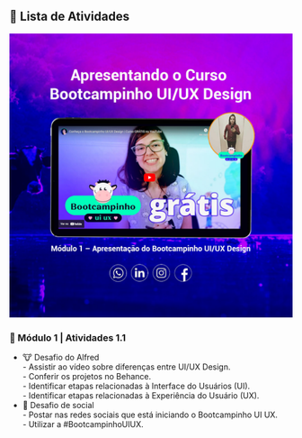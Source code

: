 

<h2 dir="auto"> 📝 Lista de Atividades </h2>

![](https://github.com/Diegojfsr/BootcampinhoUIUX/blob/main/Desafio%20do%20Alfred%20Capas/Desafio%20do%20Alfred%201.1.jpg)


<h3 dir="auto"> 🔶 Módulo 1 | Atividades 1.1 </h3>
<ul dir="auto">
  <li>🐮  Desafio do Alfred </li>
  - Assistir ao vídeo sobre diferenças entre UI/UX Design.<br>
  - Conferir os projetos no Behance.<br>
  - Identificar etapas relacionadas à Interface do Usuários (UI).<br>
  - Identificar etapas relacionadas à Experiência do Usuário (UX).<br>
  <li>📱 Desafio de social </li>
  - Postar nas redes sociais que está iniciando o Bootcampinho UI UX.<br>
  - Utilizar a #BootcampinhoUIUX.<br> 
</ul>
